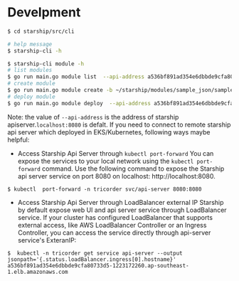 # Develpment

```bash
$ cd starship/src/cli

# help message
$ starship-cli -h

$ starship-cli module -h
# list modules
$ go run main.go module list  --api-address a536bf891ad354e6dbbde9cfa80733d5-1223172260.ap-southeast-1.elb.amazonaws.com:8080
# create module
$ go run main.go module create -b ~/starship/modules/sample_json/sample_json.bcc -w ~/starship/src/agent/wasm/testdata/copy_input_to_output.wasm -m ~/starship/src/cli/cmd/module/testdata/module.json --api-address a536bf891ad354e6dbbde9cfa80733d5-1223172260.ap-southeast-1.elb.amazonaws.com:8080
# deploy module 
$ go run main.go module deploy  --api-address a536bf891ad354e6dbbde9cfa80733d5-1223172260.ap-southeast-1.elb.amazonaws.com:8080 -i xxxxxx
```

Note: the value of `--api-address` is the address of starship apiserver.`localhost:8080` is defalt. If you need to connect to remote starship api server which deployed in EKS/Kubernetes, following ways maybe helpful:

-  Access Starship Api Server through `kubectl port-forward`
You can expose the services to your local network using the `kubectl port-forward` command. Use the following command to expose the Starship api server service on port 8080 on localhost: http://localhost:8080.

```shell
$ kubectl  port-forward -n tricorder svc/api-server 8080:8080
```

- Access Starship Api Server through LoadBalancer external IP
Starship by default expose web UI and api server service through LoadBalancer service. If your cluster has configured LoadBalancer that supports external access, like AWS LoadBalancer Controller or an Ingress Controller, you can access the service directly through api-server service's ExteranIP:

```shell
$  kubectl -n tricorder get service api-server --output jsonpath='{.status.loadBalancer.ingress[0].hostname}'
a536bf891ad354e6dbbde9cfa80733d5-1223172260.ap-southeast-1.elb.amazonaws.com
```
